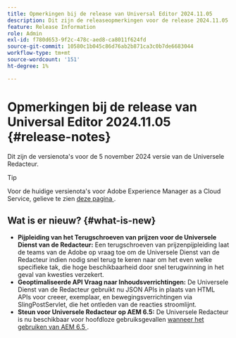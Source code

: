 ```yaml
---
title: Opmerkingen bij de release van Universal Editor 2024.11.05
description: Dit zijn de releaseopmerkingen voor de release 2024.11.05 van de Universal Editor.
feature: Release Information
role: Admin
exl-id: f780d653-9f2c-478c-aed8-ca8011f624fd
source-git-commit: 10580c1b045c86d76ab2b871ca3c0b7de6683044
workflow-type: tm+mt
source-wordcount: '151'
ht-degree: 1%

---
```


# Opmerkingen bij de release van Universal Editor 2024.11.05 {#release-notes}

Dit zijn de versienota&#39;s voor de 5 november 2024 versie van de Universele Redacteur.

>[!TIP]
>
>Voor de huidige versienota&#39;s voor Adobe Experience Manager as a Cloud Service, gelieve te zien [ deze pagina ](/help/release-notes/release-notes-cloud/release-notes-current.md).

## Wat is er nieuw? {#what-is-new}

* **Pijpleiding van het Terugschroeven van prijzen voor de Universele Dienst van de Redacteur:** Een terugschroeven van prijzenpijpleiding laat de teams van de Adobe op vraag toe om de Universele Dienst van de Redacteur indien nodig snel terug te keren naar om het even welke specifieke tak, die hoge beschikbaarheid door snel terugwinning in het geval van kwesties verzekert.
* **Geoptimaliseerde API Vraag naar Inhoudsverrichtingen:** De Universele Dienst van de Redacteur gebruikt nu JSON APIs in plaats van HTML APIs voor creeer, exemplaar, en bewegingsverrichtingen via SlingPostServlet, die het ontleden van de reacties stroomlijnt.
* **Steun voor Universele Redacteur op AEM 6.5:** De Universele Redacteur is nu beschikbaar voor hoofdloze gebruiksgevallen [ wanneer het gebruiken van AEM 6.5 ](https://experienceleague.adobe.com/nl/docs/experience-manager-65/content/implementing/developing/headless/universal-editor/introduction).
